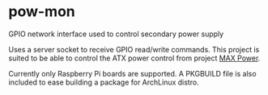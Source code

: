 # pow-mon
GPIO network interface used to control secondary power supply

Uses a server socket to receive GPIO read/write commands. This project is suited to be able to control the ATX power control from project [MAX Power](https://github.com/doragasu/max-power).

Currently only Raspberry Pi boards are supported. A PKGBUILD file is also included to ease building a package for ArchLinux distro.
